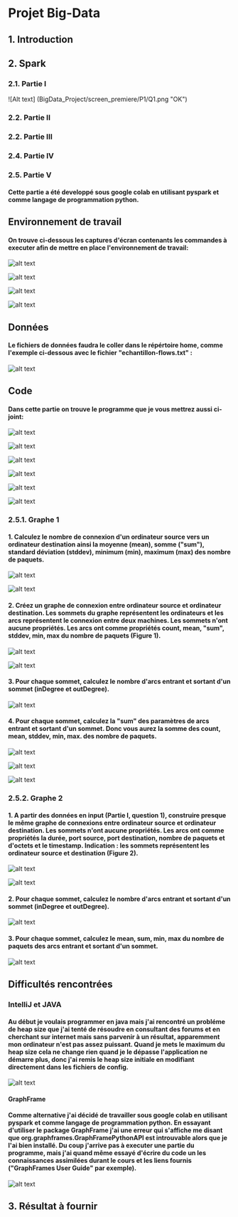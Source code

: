 # Projet Big-Data


## 1. Introduction

## 2. Spark

### 2.1. Partie I

![Alt text] (BigData_Project/screen_premiere/P1/Q1.png "OK")
### 2.2. Partie II

### 2.2. Partie III

### 2.4. Partie IV

### 2.5. Partie V

#### Cette partie a été developpé sous google colab en utilisant pyspark et comme langage de programmation python.

## Environnement de travail

#### On trouve ci-dessous les captures d'écran contenants les commandes à executer afin de mettre en place l'environnement de travail:

![alt text][logo8]

[logo8]: https://github.com/Tomgalanx/Big-Data/blob/main/BigData_Project/Screen8.png

![alt text][logo9]

[logo9]: https://github.com/Tomgalanx/Big-Data/blob/main/BigData_Project/Screen9.png

![alt text][logo10]

[logo10]: https://github.com/Tomgalanx/Big-Data/blob/main/BigData_Project/Screen10.png

![alt text][logo11]

[logo11]: https://github.com/Tomgalanx/Big-Data/blob/main/BigData_Project/Screen11.png

## Données

#### Le fichiers de données faudra le coller dans le répértoire home, comme l'exemple ci-dessous avec le fichier "echantillon-flows.txt" :

![alt text][logo7]

[logo7]: https://github.com/Tomgalanx/Big-Data/blob/main/BigData_Project/Screen7.png

## Code

#### Dans cette partie on trouve le programme que je vous mettrez aussi ci-joint:

![alt text][logo12]

[logo12]: https://github.com/Tomgalanx/Big-Data/blob/main/BigData_Project/Screen12.png

![alt text][logo13]

[logo13]: https://github.com/Tomgalanx/Big-Data/blob/main/BigData_Project/Screen13.png

![alt text][logo14]

[logo14]: https://github.com/Tomgalanx/Big-Data/blob/main/BigData_Project/Screen14.png

![alt text][logo15]

[logo15]: https://github.com/Tomgalanx/Big-Data/blob/main/BigData_Project/Screen15.png

![alt text][logo16]

[logo16]: https://github.com/Tomgalanx/Big-Data/blob/main/BigData_Project/Screen16.png

![alt text][logo17]

[logo17]: https://github.com/Tomgalanx/Big-Data/blob/main/BigData_Project/Screen17.png

### 2.5.1. Graphe 1
#### 1. Calculez le nombre de connexion d'un ordinateur source vers un ordinateur destination ainsi la moyenne (mean), somme ("sum"), standard déviation (stddev), minimum (min), maximum (max) des nombre de paquets.

![alt text][logo1]

[logo1]: https://github.com/Tomgalanx/Big-Data/blob/main/BigData_Project/Screen1.png

![alt text][logo2]

[logo2]: https://github.com/Tomgalanx/Big-Data/blob/main/BigData_Project/Screen2.png

#### 2. Créez un graphe de connexion entre ordinateur source et ordinateur destination. Les sommets du graphe représentent les ordinateurs et les arcs représentent le connexion entre deux machines. Les sommets n'ont aucune propriétés. Les arcs ont comme propriétés count, mean, "sum", stddev, min, max du nombre de paquets (Figure 1).

![alt text][logo3]

[logo3]: https://github.com/Tomgalanx/Big-Data/blob/main/BigData_Project/Screen3.png

![alt text][logo4]

[logo4]: https://github.com/Tomgalanx/Big-Data/blob/main/BigData_Project/Screen4.png

#### 3. Pour chaque sommet, calculez le nombre d'arcs entrant et sortant d'un sommet (inDegree et outDegree).

![alt text][logo20]

[logo20]: https://github.com/Tomgalanx/Big-Data/blob/main/BigData_Project/Screen20.png

#### 4. Pour chaque sommet, calculez la "sum" des paramètres de arcs entrant et sortant d'un sommet. Donc vous aurez la somme des count, mean, stddev, min, max. des nombre de paquets.
![alt text][logo21]

[logo21]: https://github.com/Tomgalanx/Big-Data/blob/main/BigData_Project/Screen21.png

![alt text][logo15]

[logo15]: https://github.com/Tomgalanx/Big-Data/blob/main/BigData_Project/Screen15.png

![alt text][logo22]

[logo22]: https://github.com/Tomgalanx/Big-Data/blob/main/BigData_Project/Screen22.png

### 2.5.2. Graphe 2
#### 1. A partir des données en input (Partie I, question 1), construire presque le même graphe de connexions entre ordinateur source et ordinateur destination. Les sommets n'ont aucune propriétés. Les arcs ont comme propriétés la durée, port source, port destination, nombre de paquets et d'octets et le timestamp. Indication : les sommets représentent les ordinateur source et destination (Figure 2).

![alt text][logo5]

[logo5]: https://github.com/Tomgalanx/Big-Data/blob/main/BigData_Project/Screen5.png

![alt text][logo6]

[logo6]: https://github.com/Tomgalanx/Big-Data/blob/main/BigData_Project/Screen6.png

#### 2. Pour chaque sommet, calculez le nombre d'arcs entrant et sortant d'un sommet (inDegree et outDegree).

![alt text][logo20]

[logo20]: https://github.com/Tomgalanx/Big-Data/blob/main/BigData_Project/Screen20.png

#### 3. Pour chaque sommet, calculez le mean, sum, min, max du nombre de paquets des arcs entrant et sortant d'un sommet.

![alt text][logo23]

[logo23]: https://github.com/Tomgalanx/Big-Data/blob/main/BigData_Project/Screen23.png

## Difficultés rencontrées

### IntelliJ et JAVA

#### Au début je voulais programmer en java mais j'ai rencontré un probléme de heap size que j'ai tenté de résoudre en consultant des forums et en cherchant sur internet mais sans parvenir à un résultat, apparemment mon ordinateur n'est pas assez puissant. Quand je mets le maximum du heap size cela ne change rien quand je le dépasse l'application ne démarre plus, donc j'ai remis le heap size initiale en modifiant directement dans les fichiers de config.

![alt text][logo19]

[logo19]: https://github.com/Tomgalanx/Big-Data/blob/main/BigData_Project/Screen19.png

#### GraphFrame

#### Comme alternative j'ai décidé de travailler sous google colab en utilisant pyspark et comme langage de programmation python. En essayant d'utiliser le package GraphFrame j'ai une erreur qui s'affiche me disant que org.graphframes.GraphFramePythonAPI est introuvable alors que je l'ai bien installé. Du coup j'arrive pas à executer une partie du programme, mais j'ai quand même essayé d'écrire du code un les connaissances assimilées durant le cours et les liens fournis ("GraphFrames User Guide" par exemple).

![alt text][logo18]

[logo18]: https://github.com/Tomgalanx/Big-Data/blob/main/BigData_Project/Screen18.png

## 3. Résultat à fournir
